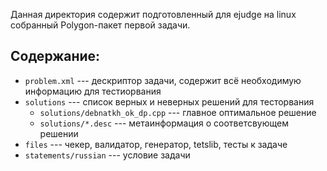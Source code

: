 Данная директория содержит подготовленный для ejudge на linux собранный Polygon-пакет первой задачи. 

## Содержание:
* `problem.xml` --- дескриптор задачи, содержит всё необходимую информацию для тестиорвания
* `solutions` --- список верных и неверных решений для тесторвания
    *  `solutions/debnatkh_ok_dp.cpp` --- главное оптимальное решение
    * `solutions/*.desc` --- метаинформация о соответсвующем решении
* `files` --- чекер, валидатор, генератор, tetslib, тесты к задаче
* `statements/russian` --- условие задачи
